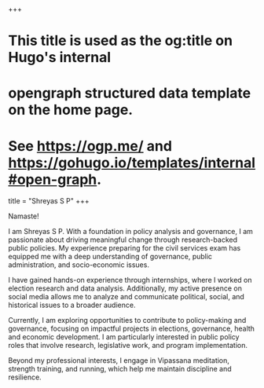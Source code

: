 +++
# This title is used as the og:title on Hugo's internal
# opengraph structured data template on the home page.
# See https://ogp.me/ and https://gohugo.io/templates/internal#open-graph.
title = "Shreyas S P"
+++

Namaste!

I am Shreyas S P. With a foundation in policy analysis and governance, I am passionate about driving meaningful change through research-backed public policies. My experience preparing for the civil services exam has equipped me with a deep understanding of governance, public administration, and socio-economic issues.

I have gained hands-on experience through internships, where I worked on election research and data analysis. Additionally, my active presence on social media allows me to analyze and communicate political, social, and historical issues to a broader audience.

Currently, I am exploring opportunities to contribute to policy-making and governance, focusing on impactful projects in elections, governance, health and economic development. I am particularly interested in public policy roles that involve research, legislative work, and program implementation.

Beyond my professional interests, I engage in Vipassana meditation, strength training, and running, which help me maintain discipline and resilience.